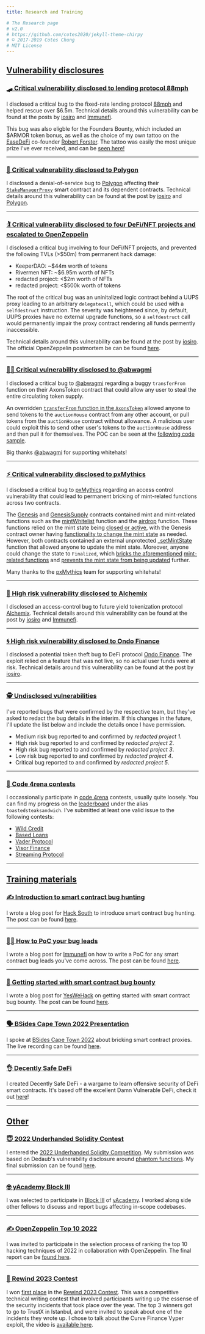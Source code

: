 ```yaml
---
title: Research and Training

# The Research page
# v2.0
# https://github.com/cotes2020/jekyll-theme-chirpy
# © 2017-2019 Cotes Chung
# MIT License
---
```

 
## <u>Vulnerability disclosures</u>

### [🛹 Critical vulnerability disclosed to lending protocol 88mph](#-critical-vulnerability-disclosed-to-lending-protocol-88mph)
I disclosed a critical bug to the fixed-rate lending protocol [88mph](https://88mph.app/) and helped rescue over $6.5m. Technical details around this vulnerability can be found at the posts by [iosiro](https://iosiro.com/blog/88mph-bug-bounty-post-mortem) and [Immunefi](https://medium.com/immunefi/88mph-function-initialization-bug-fix-postmortem-c3a2282894d3).

This bug was also eligble for the Founders Bounty, which included an $ARMOR token bonus, as well as the choice of my own tattoo on the [EaseDeFi](https://twitter.com/EaseDeFi) co-founder [Robert Forster](https://twitter.com/RobertMCForster). The tattoo was easily the most unique prize I've ever received, and can be [seen here!](https://twitter.com/RobertMCForster/status/1475869453556408325)


---
### [🧱 Critical vulnerability disclosed to Polygon](#-critical-vulnerability-disclosed-to-polygon)
I disclosed a denial-of-service bug to [Polygon](https://polygon.technology/) affecting their [`StakeManagerProxy`](https://etherscan.io/address/0x5e3ef299fddf15eaa0432e6e66473ace8c13d908) smart contract and its dependent contracts. Technical details around this vulnerability can be found at the post by [iosiro](https://iosiro.com/blog/temporary-denial-of-service-vulnerability-disclosed-to-and-remediated-by-polygon) and [Polygon](https://hackmd.io/SoItk4zvTDuJ2Rio5Byu_w).

---

### [🏌️ Critical vulnerability disclosed to four DeFi/NFT projects and escalated to OpenZeppelin](#️-critical-vulnerability-disclosed-to-four-definft-projects-and-escalated-to-openzeppelin)
I disclosed a critical bug involving to four DeFi/NFT projects, and prevented the following TVLs (>$50m) from permanent hack damage:

- KeeperDAO: ~$44m worth of tokens 
- Rivermen NFT: ~$6.95m worth of NFTs
- redacted project: <$2m worth of NFTs
- redacted project: <$500k worth of tokens

The root of the critical bug was an uninitalized logic contract behind a UUPS proxy leading to an arbitrary `delegatecall`, which could be used with a `selfdestruct` instruction. The severity was heightened since, by default, UUPS proxies have no external upgrade functions, so a `selfdestruct` call would permanently impair the proxy contract rendering all funds permently inaccessible. 

Technical details around this vulnerability can be found at the post by [iosiro](https://iosiro.com/blog/openzeppelin-uups-proxy-vulnerability-disclosure). The official OpenZeppelin postmortem be can be found [here](https://forum.openzeppelin.com/t/uupsupgradeable-vulnerability-post-mortem/15680).

---
### [🧑‍🎨 Critical vulnerability disclosed to @abwagmi](#-critical-vulnerability-disclosed-to-abwagmi)
I disclosed a critical bug to [@abwagmi](https://twitter.com/abwagmi/status/1465866170599358465) regarding a buggy `transferFrom` function on their AxonsToken contract that could allow any user to steal the entire circulating token supply. 

An overridden [`transferFrom` function in the `AxonsToken`](https://rinkeby.etherscan.io/address/0xd3cF1baab1F75d5bd86150963dda164c6E3E87A6#code#L687) allowed anyone to send tokens to the `auctionHouse` contract from any other account, or pull tokens from the `auctionHouse` contract without allowance. A malicious user could exploit this to send other user's tokens to the `auctionHouse` address and then pull it for themselves. The POC can be seen at the [following code sample](https://gist.github.com/AshiqAmien/470add84111539a724c35350dc30a49f).

Big thanks [@abwagmi](https://twitter.com/abwagmi/status/1466343883755995139) for supporting whitehats! 

---
### [⚡ Critical vulnerability disclosed to pxMythics](#-critical-vulnerability-disclosed-to-pxmythics)
I disclosed a critical bug to [pxMythics](https://twitter.com/pxmythicsnft/) regarding an access control vulnerability that could lead to permanent bricking of mint-related functions across two contracts.

The [Genesis](https://rinkeby.etherscan.io/address/0xa305F7078c8b2F9F95205e272aa680a86F003C34#code) and [GenesisSupply](https://rinkeby.etherscan.io/address/0x81360eDEF3b9F3639fA60639729881Aba9Fe29B1#code) contracts contained mint and mint-related functions such as the  [mintWhitelist](https://rinkeby.etherscan.io/address/0xa305F7078c8b2F9F95205e272aa680a86F003C34#code#F1#L141) function and the [airdrop](https://rinkeby.etherscan.io/address/0xa305F7078c8b2F9F95205e272aa680a86F003C34#code#F1#L120) function. These functions relied on the mint state being [closed or active](https://rinkeby.etherscan.io/address/0x81360eDEF3b9F3639fA60639729881Aba9Fe29B1#code#F1#L132), with the Genesis contract owner having [functionality to change the mint state](https://rinkeby.etherscan.io/address/0xa305F7078c8b2F9F95205e272aa680a86F003C34#code#F1#L87) as needed. However, both contracts contained an external unprotected [_setMintState](https://rinkeby.etherscan.io/address/0x81360eDEF3b9F3639fA60639729881Aba9Fe29B1#code#F3#L13) function that allowed anyone to update the mint state. Moreover, anyone could change the state to `Finalized`, which [bricks the aforementioned](https://rinkeby.etherscan.io/address/0xa305F7078c8b2F9F95205e272aa680a86F003C34#code#F1#L154) [mint-related functions](https://rinkeby.etherscan.io/address/0xa305F7078c8b2F9F95205e272aa680a86F003C34#code#F1#L127) and [prevents the mint state from being updated](https://rinkeby.etherscan.io/address/0x81360eDEF3b9F3639fA60639729881Aba9Fe29B1#code#F1#L124) further.

Many thanks to the [pxMythics](https://twitter.com/pxMythicsNFT/status/1480285214140162053) team for supporting whitehats! 

---
### [🧪 High risk vulnerability disclosed to Alchemix](#-high-risk-vulnerability-disclosed-to-alchemix)
I disclosed an access-control bug to future yield tokenization protocol [Alchemix](https://alchemix.fi/). Technical details around this vulnerability can be found at the post by [iosiro](https://iosiro.com/blog/high-risk-vulnerability-disclosed-to-alchemix) and [Immunefi](https://medium.com/immunefi/alchemix-access-control-bug-fix-debrief-a13d39b9f2e0).

---
### [🌀 High risk vulnerability disclosed to Ondo Finance](#-high-risk-vulnerability-disclosed-to-ondo-finance)
I disclosed a potential token theft bug to DeFi protocol [Ondo Finance](https://ondo.finance/). The exploit relied on a feature that was not live, so no actual user funds were at risk. Technical details around this vulnerability can be found at the post by [iosiro](https://iosiro.com/blog/high-risk-vulnerability-disclosed-to-ondo-finance).


---
### [🕵️ Undisclosed vulnerabilities](#-undisclosed-vulnerabilities)

I've reported bugs that were confirmed by the respective team, but they've asked to redact the bug details in the interim. If this changes in the future, I'll update the list below and include the details once I have permission.

- Medium risk bug reported to and confirmed by *redacted project 1*.
- High risk bug reported to and confirmed by *redacted project 2*.
- High risk bug reported to and confirmed by *redacted project 3*.
- Low risk bug reported to and confirmed by *redacted project 4*.
- Critical bug reported to and confirmed by *redacted project 5*.

---
### [🥊 Code 4rena contests](#-code-4rena-contests)
I occassionally participate in [code 4rena](https://code423n4.com/) contests, usually quite loosely. You can find my progress on the [leaderboard](https://code423n4.com/leaderboard) under the alias `toastedsteaksandwich`. I've submitted at least one valid issue to the following contests:

- [Wild Credit](https://code423n4.com/reports/2021-07-wildcredit/)
- [Based Loans](https://code423n4.com/reports/2021-04-basedloans/)
- [Vader Protocol](https://code423n4.com/reports/2021-04-vader/)
- [Visor Finance](https://code423n4.com/reports/2021-05-visorfinance/)
- [Streaming Protocol](https://code4rena.com/reports/2021-11-streaming)

---


## <u>Training materials</u>

### [✍️ Introduction to smart contract bug hunting](#-introduction-to-smart-contract-bug-hunting)
I wrote a blog post for [Hack South](https://hacksouth.africa/) to introduce smart contract bug hunting. The post can be found [here](https://hacksouth.africa/bug%20bounty/smart-contract-bug-hunting/). 

---
### [🧑‍🏫 How to PoC your bug leads](#-how-to-poc-your-bug-leads)

I wrote a blog post for [Immunefi](https://immunefi.com/) on how to write a PoC for any smart contract bug leads you've come across. The post can be found [here](https://medium.com/immunefi/how-to-poc-your-bug-leads-5ec76abdc1d8). 

---
### [🐛 Getting started with smart contract bug bounty](#-getting-started-with-smart-contract-bug-bounty)

I wrote a blog post for [YesWeHack](https://www.yeswehack.com/) on getting started with smart contract bug bounty. The post can be found [here](https://blog.yeswehack.com/yeswerhackers/getting-started-smart-contract-bug-bounty/).  

---
### [🗣 BSides Cape Town 2022 Presentation](#-bsides-cape-town-2022-presentation)

I spoke at [BSides Cape Town 2022](https://twitter.com/BSidesCapeTown/status/1599019367856906241?cxt=HHwWgoCloZTp7bAsAAAA) about bricking smart contract proxies. The live recording can be found [here](https://www.youtube.com/live/fQBh_7i8R84?feature=share&t=16342).

---
### [👌 Decently Safe DeFi](#-decently-safe-defi)

I created Decently Safe DeFi - a wargame to learn offensive security of DeFi smart contracts. It's based off the excellent Damn Vulnerable DeFi, check it out [here](https://decentlysafedefi.xyz/me/)! 

---

## <u>Other</u>

### [😇 2022 Underhanded Solidity Contest](#-2022-underhanded-solidity-contest)

I entered the [2022 Underhanded Solidity Competition](https://underhanded.soliditylang.org/). My submission was based on Dedaub's vulnerability disclosure around [phantom functions](https://media.dedaub.com/phantom-functions-and-the-billion-dollar-no-op-c56f062ae49f). My final submission can be found [here](https://github.com/ethereum/solidity-underhanded-contest/tree/master/2022/submissions_2022/submission2_Ashiq).

---
### [🤓 yAcademy Block III](#-yacademy-block-iii)

I was selected to participate in [Block III](https://medium.com/yacademyblog/blocks-ii-iii-retrospective-2badd879b70e) of [yAcademy](https://yacademy.dev/). I worked along side other fellows to discuss and report bugs affecting in-scope codebases.

---
### [✍️ OpenZeppelin Top 10 2022](#-openzeppelin-top-ten)

I was invited to participate in the selection process of ranking the top 10 hacking techniques of 2022 in collaboration with OpenZeppelin. The final report can be [found here](https://www.openzeppelin.com/security-audits/top-hacking-techniques-2022).

---
### [🌉 Rewind 2023 Contest](#-rewind-contest)

I won [first place](https://twitter.com/patrickd_de/status/1711873214291276226) in the [Rewind 2023 Contest](https://twitter.com/patrickd_de/status/1700101260823704008). This was a competitive technical writing contest that involved participants writing up the essense of the security incidents that took place over the year. The top 3 winners got to go to TrustX in Istanbul, and were invited to speak about one of the incidents they wrote up. I chose to talk about the Curve Finance Vyper exploit, the video is [available here](https://youtu.be/oArHeh4pdkg?si=l3FSDAL4O7Zx1mpm&t=338).